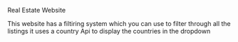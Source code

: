 Real Estate Website

This website has a filtiring system which you can use to filter through all the listings it uses a country Api to display the countries in the dropdown 


